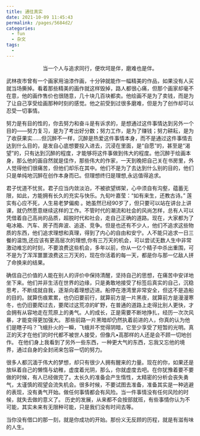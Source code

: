 ```yaml
---
title: 通往真实
date: 2021-10-09 11:45:43
permalink: /pages/5684d2/
categories:
  - fun
  - 杂文
tags:
  - 
---
```





<p align=center> 当一个人与追求同行，便坎坷是伴，磨难也是伴。</p>



武林夜市曾有一个画家用油漆作画，十分钟就能作一幅精美的作品，如果没有人买就当场撕掉。看着那些精美的画作就这样毁掉，路人都很心痛，但那个画家却毫不在意，他的画作售价也很随意，几十块几百块都卖。他绘画不是为了卖钱，而是为了让自己享受绘画那种时刻的感觉。他之前受到过很多磨难，但是为了创作却可以忍受一切事情。



努力是有目的性的，你去努力和奋斗是有诉求的，是想通过这件事情达到另外一个目的——努力复习，是为了考出好分数；努力工作，是为了赚钱；努力耕耘，是为了收获果实……但沉醉不一样，沉醉是热爱这件事情本身，而不是通过这件事情去达到什么目的，是发自心底想要投入进去，沉浸在里面，是“自愿”的，甚至是“渴望”的，只有达到沉醉的程度，才能够将这件事做到伟大的程度。他沉醉于绘画本身，那么他的画自然就是佳作，那些伟大的作家，一天到晚把自己关在书房里，外人觉得他们很痛苦，但他们却乐在其中。他们不是为了去达到什么别的目的，他们只是单纯地沉醉在创作本身而已。但理想终归是理想,永远值得追求。



君子忧道不忧贫。君子应当内敛淡泊，不被欲望绑架，心中须自有沟壑，蕴蓄无限，如此，方能拥有长久的充实与快乐。九旬叶嘉莹：“如有来生，还教古诗。” 莲实有心应不死，人生易老梦偏痴 。她虽然已经90岁了，但只要可以站在讲台上讲课，就仍然愿意继续这样的工作。不管时代的潮流和社会的风尚怎样，总有人可以凭借着自己高尚的品质，超脱时代和社会，走自己正确的道路。现在，大家都为了电冰箱、汽车、房子而奔波、追逐、竞争。但是也还有不少人，他们不追求这些物质的东西，他们追求理想和真理，得到了内心的自由和安宁。人不能只追求一日三餐的温饱,还应该有更高层次的理想,你有三万天的机会，可以尝试无数人生中非常激动难忘的时刻，不要浪费这些机会，多年以前，你从一亿个精子中杀出重围，可不是为了浑浑噩噩浪费这三万天的，现在你活着的每一天，都是你与那一亿敌人拼了命换来的结果。



确信自己价值的人能在别人的评价中保持清醒，坚持自己的思想，在痛苦中安详地坐下来。他们并非生活在世界的边缘，只是勇敢地接受了标签后真实的自己，沉稳思考，不断成就自我，逐渐向着理想迈进。船停在港湾里非常安全，但这不是造船的目的。就算伤痕累累，也仍旧要前行，就算前方是一片黑夜，就算前方是漫漫寒冬，也仍旧要爬过去，要爬过这荒凉的旷野，在普通的道路上走得比别人更快，才会拥有从容地走在荒原上的勇气。人的成长，正是需要不断地挣扎，经历一次次风暴，才能变得更加强大。 那些前路一片黑暗却仍然执着前进的人，你真的认为他们是瞎子吗？飞蛾扑火的一瞬，飞蛾并不觉得阴暗，它至少享受了短暂的光明。真正的天才在他们的时代都不被世人接受，但像凡•高那样的人还是会不顾一切地创作。 在他们身上我看到了另外一些东西，一种更大气的东西，忘我又忘他的境界，通过自身的全封闭来包容一切的努力。



很多人都沉湎于伟大的梦想，却只有很少人拥有醒来的力量。现在的你，如果还是放纵着自己的懒惰与幼稚，虚度着光阴，那么，你就虚度去吧。在你犹豫着要不要做的时候，有人已经做完了。太长久的准备会产生惰性，太精密的分析会丧失勇气，太谨慎的观望会流失机会。很多时候，不要试图去准备，准备其实是一种逃避的表现，没有勇气开始。做任何事情都会有风险。当一件事情没有任何风险的时候，就失去做的意义了。 历史的发展，从来都不会按部就班，有些事情你认为不可能，其实未来有无限种可能，只是我们没有时间去等。



当你没有借口的那一刻，就是你成功的开始。那份义无反顾的历程，就是有滋有味的人生。
